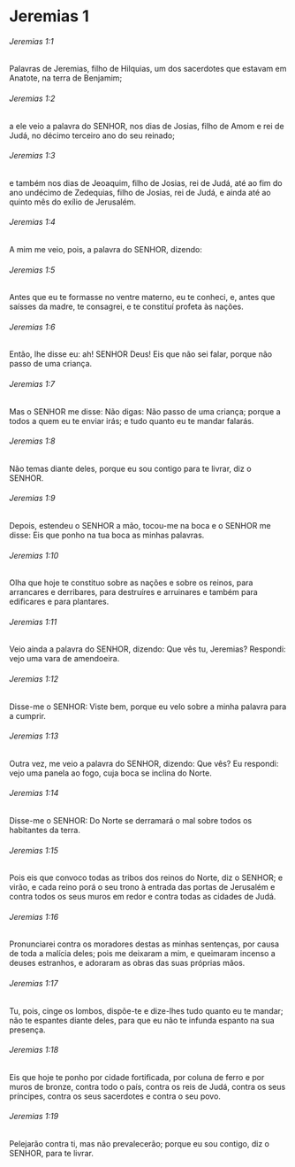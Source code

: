 # Jeremias 1

###### Jeremias 1:1

Palavras de Jeremias, filho de Hilquias, um dos sacerdotes que estavam em Anatote, na terra de Benjamim;

###### Jeremias 1:2

a ele veio a palavra do SENHOR, nos dias de Josias, filho de Amom e rei de Judá, no décimo terceiro ano do seu reinado;

###### Jeremias 1:3

e também nos dias de Jeoaquim, filho de Josias, rei de Judá, até ao fim do ano undécimo de Zedequias, filho de Josias, rei de Judá, e ainda até ao quinto mês do exílio de Jerusalém.

###### Jeremias 1:4

A mim me veio, pois, a palavra do SENHOR, dizendo:

###### Jeremias 1:5

Antes que eu te formasse no ventre materno, eu te conheci, e, antes que saísses da madre, te consagrei, e te constituí profeta às nações.

###### Jeremias 1:6

Então, lhe disse eu: ah! SENHOR Deus! Eis que não sei falar, porque não passo de uma criança.

###### Jeremias 1:7

Mas o SENHOR me disse: Não digas: Não passo de uma criança; porque a todos a quem eu te enviar irás; e tudo quanto eu te mandar falarás.

###### Jeremias 1:8

Não temas diante deles, porque eu sou contigo para te livrar, diz o SENHOR.

###### Jeremias 1:9

Depois, estendeu o SENHOR a mão, tocou-me na boca e o SENHOR me disse: Eis que ponho na tua boca as minhas palavras.

###### Jeremias 1:10

Olha que hoje te constituo sobre as nações e sobre os reinos, para arrancares e derribares, para destruíres e arruinares e também para edificares e para plantares.

###### Jeremias 1:11

Veio ainda a palavra do SENHOR, dizendo: Que vês tu, Jeremias? Respondi: vejo uma vara de amendoeira.

###### Jeremias 1:12

Disse-me o SENHOR: Viste bem, porque eu velo sobre a minha palavra para a cumprir.

###### Jeremias 1:13

Outra vez, me veio a palavra do SENHOR, dizendo: Que vês? Eu respondi: vejo uma panela ao fogo, cuja boca se inclina do Norte.

###### Jeremias 1:14

Disse-me o SENHOR: Do Norte se derramará o mal sobre todos os habitantes da terra.

###### Jeremias 1:15

Pois eis que convoco todas as tribos dos reinos do Norte, diz o SENHOR; e virão, e cada reino porá o seu trono à entrada das portas de Jerusalém e contra todos os seus muros em redor e contra todas as cidades de Judá.

###### Jeremias 1:16

Pronunciarei contra os moradores destas as minhas sentenças, por causa de toda a malícia deles; pois me deixaram a mim, e queimaram incenso a deuses estranhos, e adoraram as obras das suas próprias mãos.

###### Jeremias 1:17

Tu, pois, cinge os lombos, dispõe-te e dize-lhes tudo quanto eu te mandar; não te espantes diante deles, para que eu não te infunda espanto na sua presença.

###### Jeremias 1:18

Eis que hoje te ponho por cidade fortificada, por coluna de ferro e por muros de bronze, contra todo o país, contra os reis de Judá, contra os seus príncipes, contra os seus sacerdotes e contra o seu povo.

###### Jeremias 1:19

Pelejarão contra ti, mas não prevalecerão; porque eu sou contigo, diz o SENHOR, para te livrar.

